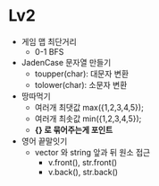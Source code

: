 #   Lv2

-   게임 맵 최단거리
    -   0-1 BFS
-   JadenCase 문자열 만들기
    -   toupper(char): 대문자 변환
    -   tolower(char): 소문자 변환
- 땅따먹기
    -  여러개 최댓값 max({1,2,3,4,5});
    -  여러개 최솟값 min({1,2,3,4,5}); 
    - **{} 로 묶어주는게 포인트**
- 영어 끝말잇기
  - vector 와 string 앞과 뒤 원소 접근
    - v.front(), str.front()
    - v.back(), str.back()